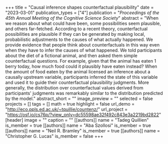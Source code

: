 +++
title = "Causal inference shapes counterfactual plausibility"
date = "2023-03-01"
publication_types = ["4"]
publication = "_Proceedings of the 45th Annual Meeting of the Cognitive Science Society_"
abstract = "When we reason about what could have been, some possibilities seem plausible, and others far-fetched. According to a recent theory, counterfactual possibilities are plausible if they can be generated by making local, probabilistic adjustments to the causes of what actually happened. We provide evidence that people think about counterfactuals in this way even when they have to infer the causes of what happened. We told participants about the diet of a fictional animal, and then asked them simple counterfactual questions. For example, given that the animal has eaten 1 berry today, how much food could it plausibly have eaten instead? When the amount of food eaten by the animal licensed an inference about a causally upstream variable, participants inferred the state of this variable and used it to guide their counterfactual plausibility judgments. More generally, the distribution over counterfactual values derived from participants' judgments was remarkably similar to the distribution predicted by the model."
abstract_short = ""
image_preview = ""
selected = false
projects = []
tags = []
math = true
highlight = false
url_demo = "http://eco.ppls.ed.ac.uk/~tquillie/countenz/"
url_project = "https://osf.io/cs76p/?view_only=dc55598ae32f492c843e3a2219bd2822"
[header]
image = ""
caption = ""
[[authors]]
	name = "Tadeg Quillien"
	is_member = true
[[authors]]
	name = "Aba Szollosi"
	is_member = true
[[authors]]
	name = "Neil R. Bramley"
	is_member = true
[[authors]]
	name = "Christopher G. Lucas"
	is_member = false
+++
